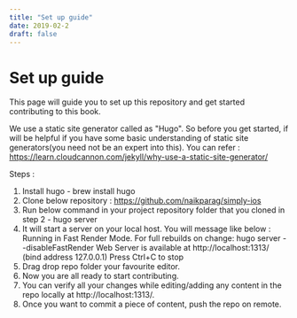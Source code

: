 ```yaml
---
title: "Set up guide"
date: 2019-02-2
draft: false
---
```


# Set up guide

This page will guide you to set up this repository and get started contributing to this book.

We use a static site generator called as "Hugo". So before you get started, if will be helpful if you have some basic understanding of static site generators(you need not be an expert into this). You can refer :
https://learn.cloudcannon.com/jekyll/why-use-a-static-site-generator/

Steps :
1. Install hugo - brew install hugo
2. Clone below repository : 
    https://github.com/naikparag/simply-ios
3. Run below command in your project repository folder that you cloned in step 2 - 
    hugo server
4. It will start a server on your local host. You will message like below :
   Running in Fast Render Mode. For full rebuilds on change: hugo server --disableFastRender
   Web Server is available at http://localhost:1313/ (bind address 127.0.0.1)
   Press Ctrl+C to stop    
5. Drag drop repo folder your favourite editor.
6. Now you are all ready to start contributing.
7. You can verify all your changes while editing/adding any content in the repo locally at http://localhost:1313/.
8. Once you want to commit a piece of content, push the repo on remote.